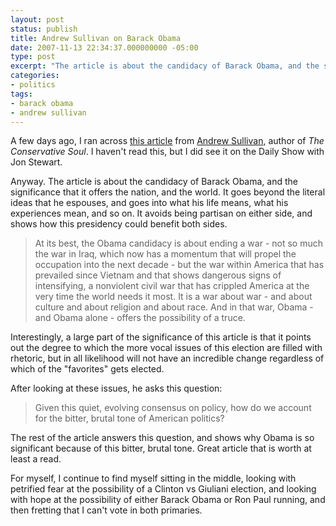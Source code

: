 ```yaml
---
layout: post
status: publish
title: Andrew Sullivan on Barack Obama
date: 2007-11-13 22:34:37.000000000 -05:00
type: post
excerpt: "The article is about the candidacy of Barack Obama, and the significance that it offers the nation, and the world. It goes beyond the literal ideas that he espouses, and goes into what his life means, what his experiences mean, and so on. It avoids being partisan on either side, and shows how this presidency could benefit both sides."
categories:
- politics
tags:
- barack obama
- andrew sullivan
---
```

A few days ago, I ran across <a href="http://www.theatlantic.com/doc/200712/obama">this article</a> from <a href="http://www.theatlantic.com/doc/by/andrew_sullivan">Andrew Sullivan</a>, author of <em>The Conservative Soul</em>. I haven't read this, but I did see it on the Daily Show with Jon Stewart.

Anyway. The article is about the candidacy of Barack Obama, and the significance that it offers the nation, and the world. It goes beyond the literal ideas that he espouses, and goes into what his life means, what his experiences mean, and so on. It avoids being partisan on either side, and shows how this presidency could benefit both sides.
<blockquote><p>At its best, the Obama candidacy is about ending a war - not so much the war in Iraq, which now has a momentum that will propel the occupation into the next decade - but the war within America that has prevailed since Vietnam and that shows dangerous signs of intensifying, a nonviolent civil war that has crippled America at the very time the world needs it most. It is a war about war - and about culture and about religion and about race. And in that war, Obama - and Obama alone - offers the possibility of a truce.</p></blockquote>
Interestingly, a large part of the significance of this article is that it points out the degree to which the more vocal issues of this election are filled with rhetoric, but in all likelihood will not have an incredible change regardless of which of the "favorites" gets elected.

After looking at these issues, he asks this question:
<blockquote><p>Given this quiet, evolving consensus on policy, how do we account for the bitter, brutal tone of American politics?</p></blockquote>
The rest of the article answers this question, and shows why Obama is so significant because of this bitter, brutal tone. Great article that is worth at least a read.

For myself, I continue to find myself sitting in the middle, looking with petrified fear at the possibility of a Clinton vs Giuliani election, and looking with hope at the possibility of either Barack Obama or Ron Paul running, and then fretting that I can't vote in both primaries.
